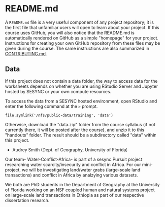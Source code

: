 # README.md

A `README.md` file is a very useful component of any project
repository; it is the first file that unfamiliar users will open to
learn about your project. If this course uses GitHub, you will also
notice that the README.md is automatically rendered on GitHub as a
simple "homepage" for your project. Instructions for creating your own
GitHub repository from these files may be given during the course. The
same instructions are also summarized in [CONTRIBUTING.md].

## Data

If this project does not contain a data folder, the way to access data
for the worksheets depends on whether you are using RStudio Server and
Jupyter hosted by SESYNC or your own compute resources.

To access the data from a SESYNC hosted environment, open RStudio and
enter the following command at the `>` prompt.

```
file.symlink('/nfs/public-data/training', 'data')
```

Otherwise, download the "data.zip" folder from the course syllabus (if
not currently there, it will be posted after the course), and unzip it
to this "handouts" folder. The result should be a subdirectory called
"data" within this project.

[CONTRIBUTING.md]: CONTRIBUTING.md
- Audrey Smith (Dept. of Geography, University of Florida)

Our team- Water-Conflict-Africa- is part of a sesync Pursuit project researching water scarcity/insecurity and conflict in Africa. For our mini-project, we will be investigating land/water grabs (large-scale land transactions) and conflict in Africa by analzying various datasets.

We both are PhD students in the Department of Geography at the University of Florida working on an NSF coupled human and natural systems project on large-scale land transactions in Ethiopia as part of our respective dissertation research.
 